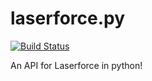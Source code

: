 # laserforce.py
[![Build Status](https://travis-ci.org/SpookyBear0/laserforce.py.svg?branch=master)](https://travis-ci.org/SpookyBear0/laserforce.py)

An API for Laserforce in python!
